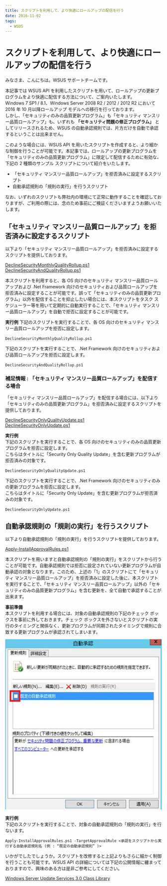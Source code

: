 ```yaml
---
title: スクリプトを利用して、より快適にロールアップの配信を行う
date: 2016-11-02
tags:
  - WSUS
---
```


# スクリプトを利用して、より快適にロールアップの配信を行う

みなさま、こんにちは。WSUS サポートチームです。

本記事では WSUS API を利用したスクリプトを用いて、ロールアップの更新プログラムをより快適に配信する方法について、ご案内いたします。  
Windows 7 SP1 / 8.1、Windows Server 2008 R2 / 2012 / 2012 R2 において 2016 年 10 月以降ロールアップ モデルへの移行を行っております。  
しかし、「セキュリティのみの品質更新プログラム」も「セキュリティ マンスリー品質ロールアップ」も、いずれも **「セキュリティ問題の修正プログラム」** としてリリースされるため、WSUS の自動承認規則では、片方だけを自動で承認するということは出来ません。

このような場合には、WSUS API を用いたスクリプトを作成すると、より細かな制御を行うことが可能です。本記事では、ロールアップの更新プログラムを「セキュリティのみの品質更新プログラム」に限定して配信するために有効な、下記の 2 種類のサンプル スクリプトについて紹介をいたします。

- 「セキュリティ マンスリー品質ロールアップ」を拒否済みに設定するスクリプト
- 自動承認規則の「規則の実行」を行うスクリプト

なお、いずれのスクリプトも弊社内の環境にて正常に動作することを確認しておりますが、ご利用の際には、念のため事前にご検証くださいますようお願いいたします。

## 「セキュリティ マンスリー品質ロールアップ」を拒否済みに設定するスクリプト
以下より「セキュリティ マンスリー品質ロールアップ」を拒否済みに設定するスクリプトを提供しております。

[DeclineSecurityMonthlyQualityRollup.ps1](https://github.com/microsoft-jpcssmem/WSUS/releases/latest/download/DeclineSecurityMonthlyQualityRollup.ps1)  
[DeclineSecurityAndQualityRollup.ps1](https://github.com/microsoft-jpcssmem/WSUS/releases/latest/download/DeclineSecurityAndQualityRollup.ps1)  

本スクリプトを利用すると、各 OS 向けのセキュリティ マンスリー品質ロールアップおよび .Net Framework 向けのセキュリティおよび品質ロールアップを拒否済みに設定することが可能です。誤って「セキュリティのみの品質更新プログラム」以外を配信することを抑止したい場合には、本スクリプトをタスク スケジューラー等を用いて定期的に自動実行することで、「セキュリティ マンスリー品質ロールアップ」を自動で拒否に設定することが可能です。

**実行例**
下記のスクリプトを実行することで、各 OS 向けのセキュリティ マンスリー品質ロールアップを拒否に設定します。

`DeclineSecurityMonthlyQualityRollup.ps1`

下記のスクリプトを実行することで、.Net Framework 向けのセキュリティおよび品質ロールアップを拒否に設定します。

`DeclineSecurityAndQualityRollup.ps1`

### 補足情報 : 「セキュリティ マンスリー品質ロールアップ」を配信する場合
「セキュリティ マンスリー品質ロールアップ」を配信する場合には、以下より「セキュリティのみの品質更新プログラム」を拒否済みに設定するスクリプトを提供しております。

[DeclineSecurityOnlyQualityUpdate.ps1](https://github.com/microsoft-jpcssmem/WSUS/releases/latest/download/DeclineSecurityOnlyQualityUpdate.ps1)  
[DeclineSecurityOnlyUpdate.ps1](https://github.com/microsoft-jpcssmem/WSUS/releases/latest/download/DeclineSecurityOnlyUpdate.ps1)  

**実行例**  
下記のスクリプトを実行することで、各 OS 向けのセキュリティのみの品質更新プログラムを拒否に設定します。  
こちらはタイトルに「Security Only Quality Update」を含む更新プログラムが拒否済みの対象です。

`DeclineSecurityOnlyQualityUpdate.ps1`

下記のスクリプトを実行することで、.Net Framework 向けのセキュリティのみの更新プログラムを拒否に設定します。  
こちらはタイトルに「Security Only Update」を含む更新プログラムが拒否済みの対象です。

`DeclineSecurityOnlyUpdate.ps1`

## 自動承認規則の「規則の実行」を行うスクリプト
以下より自動承認規則の「規則の実行」を行うスクリプトを提供しております。

[Apply-InstallApprovalRules.ps1](https://github.com/microsoft-jpcssmem/WSUS/releases/latest/download/Apply-InstallApprovalRules.ps1)  

本スクリプトを用いますと自動承認規則の「規則の実行」をスクリプトから行うことが可能です。自動承認規則では拒否に設定されていない更新プログラムが自動承認の対象となります。このため、上述の「1」のスクリプトにて「セキュリティ マンスリー品質ロールアップ」を拒否済みに設定した後に、本スクリプトを実行することで、「セキュリティ マンスリー品質ロールアップ」以外の「セキュリティのみの品質更新プログラム」を含む更新を、全て自動で承認することが出来ます。

**事前準備**  
本スクリプトを利用する場合には、対象の自動承認規則の下記のチェック ボックスを事前に外しておきます。チェック ボックスを外さないとスクリプトの実行のタイミングと関係なく、更新プログラムが同期されたタイミングで規則に合致する更新プログラムが承認されてしまいます。

![image-20210731022850853](2016-11-02_01/image-20210731022850853.png)

**実行例**  
下記のスクリプトを実行することで、対象の自動承認規則の「規則の実行」を行ないます。

`Apply-InstallApprovalRules.ps1 -TargetApprovalRule <承認をスクリプトから実行する自動承認規則名 (例 : “既定の自動承認規則” )>`


いかがでしたでしょうか。スクリプトを改修すると上記よりもさらに細かく制御を行うことも可能です。WSUS API の詳細については下記の公開情報に纏まっておりますので、興味のある方は是非ご参考にしてください。

[Windows Server Update Services 3.0 Class Library](https://docs.microsoft.com/en-us/previous-versions/windows/desktop/ms744624(v=vs.85))